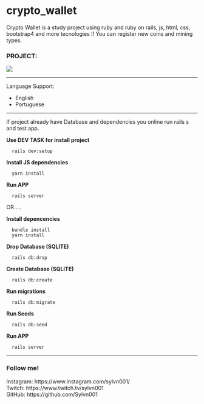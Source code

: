 # crypto_wallet

<p>
  Crypto Wallet is a study project using ruby and ruby on rails, js, html, css, bootstrap4 and more tecnologies !!
  You can register new coins and mining types.
</p>

<h3>PROJECT: </h3>
  <img src="https://user-images.githubusercontent.com/50564121/135555073-1376d5f6-8609-4314-a84a-3f2d50190224.png"/>
<hr/>

<p>
  Language Support:
  <ul>
    <li>English</li>
    <li>Portuguese</li>
  </ul>
</p>

<hr/>

<p>If project already have Database and dependencies you online run rails s and test app. </p>

<strong>Use DEV TASK for install project</strong>
``` 
  rails dev:setup  
```

<strong>Install JS dependencies</strong>
``` 
  yarn install
```

<strong>Run APP</strong>
``` 
  rails server  
```

OR.....
<br/>

<strong> Install depencencies </strong>
``` 
  bundle install
  yarn install
```

<strong> Drop Database (SQLITE) </strong>
``` 
  rails db:drop
```

<strong> Create Database (SQLITE) </strong>
``` 
  rails db:create
```

<strong> Run migrations </strong>
``` 
  rails db:migrate
```

<strong> Run Seeds </strong>
``` 
  rails db:seed
```

<strong>Run APP</strong>
``` 
  rails server  
```

<hr/>

<h3> Follow me! </h3>
Instagram: https://www.instagram.com/sylvn001/ <br>
Twitch: https://www.twitch.tv/sylvn001 <br>
GitHub: https://github.com/Sylvn001 <br>
